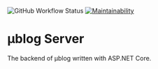![GitHub Workflow Status](https://img.shields.io/github/workflow/status/mublog/mublog-server/.NET)
[![Maintainability](https://api.codeclimate.com/v1/badges/ca42e38b547480bb27ec/maintainability)](https://codeclimate.com/github/mublog/mublog-server/maintainability)
# µblog Server

The backend of µblog written with ASP.NET Core.
